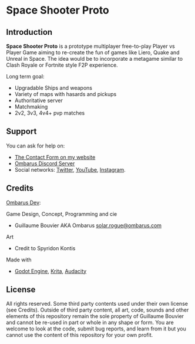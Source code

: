 # Space Shooter Proto


## Introduction

**Space Shooter Proto** is a prototype multiplayer free-to-play Player vs Player Game aiming to re-create the fun of games like Liero, Quake and Unreal in Space. The idea would be to incorporate a metagame similar to Clash Royale or Fortnite style F2P experience.

Long term goal:
* Upgradable Ships and weapons
* Variety of maps with hasards and pickups
* Authoritative server
* Matchmaking
* 2v2, 3v3, 4v4+ pvp matches

## Support

You can ask for help on:

* [The Contact Form on my website](https://www.ombarus.com/)
* [Ombarus Discord Server](https://discord.gg/8vUQuqh)
* Social networks:
  [Twitter](https://twitter.com/ombarus1/),
  [YouTube](https://www.youtube.com/channel/UCscoqrVcMbZwv5jIpKVYpDg),
  [Instagram](https://www.instagram.com/ombarus1/).

## Credits

[Ombarus Dev](https://www.ombarus.com/):

Game Design, Concept, Programming and cie
* Guillaume Bouvier AKA Ombarus [solar.rogue@ombarus.com](mailto:solar.rogue@ombarus.com)

Art
* Credit to Spyridon Kontis

Made with
* [Godot Engine](https://godotengine.org/),
  [Krita](https://krita.org/), 
  [Audacity](https://www.audacityteam.org/)
  
## License

All rights reserved. Some third party contents used under their own license (see Credits). Outside of third party content, all art, code, sounds and other elements of this repository remain the sole property of Guillaume Bouvier and cannot be re-used in part or whole in any shape or form. You are welcome to look at the code, submit bug reports, and learn from it but you cannot use the content of this repository for your own profit.